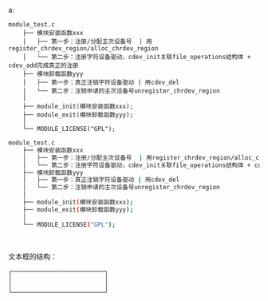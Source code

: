 
a:

    module_test.c
        ├── 模块安装函数xxx
        │   ├── 第一步：注册/分配主次设备号  | 用register_chrdev_region/alloc_chrdev_region
        │   └── 第二步：注册字符设备驱动，cdev_init关联file_operations结构体 + cdev_add完成真正的注册
        ├── 模块卸载函数yyy
        │   ├── 第一步：真正注销字符设备驱动 | 用cdev_del
        │   └── 第二步：注销申请的主次设备号unregister_chrdev_region
        │   
        ├── module_init(模块安装函数xxx);
        ├── module_exit(模块卸载函数yyy);
        │ 
        └── MODULE_LICENSE("GPL");
        
        
```bash
module_test.c
    ├── 模块安装函数xxx
    │   ├── 第一步：注册/分配主次设备号  | 用register_chrdev_region/alloc_chrdev_region
    │   └── 第二步：注册字符设备驱动，cdev_init关联file_operations结构体 + cdev_add完成真正的注册
    ├── 模块卸载函数yyy
    │   ├── 第一步：真正注销字符设备驱动 | 用cdev_del
    │   └── 第二步：注销申请的主次设备号unregister_chrdev_region
    │   
    ├── module_init(模块安装函数xxx);
    ├── module_exit(模块卸载函数yyy);
    │ 
    └── MODULE_LICENSE("GPL");
```

        
        
文本框的结构：

    ┌──────────────────────────┐
    │                          │ 
    │                          │
    └──────────────────────────┘    
        
